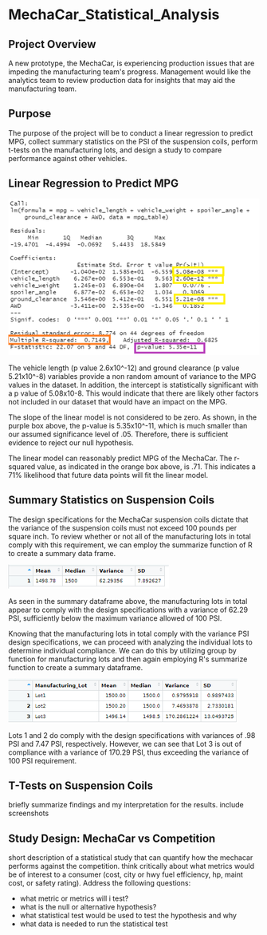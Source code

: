 # MechaCar_Statistical_Analysis

## Project Overview
A new prototype, the MechaCar, is experiencing production issues that are impeding the manufacturing team's progress.  Management would like the analytics team to review production data for insights that may aid the manufacturing team.

## Purpose
The purpose of the project will be to conduct a linear regression to predict MPG, collect summary statistics on the PSI of the suspension coils, perform t-tests on the manufacturing lots, and design a study to compare performance against other vehicles.

## Linear Regression to Predict MPG

![Multiple_Linear_Regression](Resources/Multiple_linear_regression.png)

The vehicle length (p value 2.6x10^-12) and ground clearance (p value 5.21x10^-8) variables provide a non random amount of variance to the MPG values in the dataset.  In addition, the intercept is statistically significant with a p value of 5.08x10-8.  This would indicate that there are likely other factors not included in our dataset that would have an impact on the MPG.

The slope of the linear model is not considered to be zero.  As shown, in the purple box above, the p-value is 5.35x10^-11, which is much smaller than our assumed significance level of .05.  Therefore, there is sufficient evidence to reject our null hypothesis.

The linear model can reasonably predict MPG of the MechaCar.  The r-squared value, as indicated in the orange box above, is .71.  This indicates a 71% likelihood that future data points will fit the linear model.

## Summary Statistics on Suspension Coils

The design specifications for the MechaCar suspension coils dictate that the variance of the suspension coils must not exceed 100 pounds per square inch. To review whether or not all of the manufacturing lots in total comply with this requirement, we can employ the summarize function of R to create a summary data frame.

![table_summary](Resources/table_summary.png)

As seen in the summary dataframe above, the manufacturing lots in total appear to comply with the design specifications with a variance of 62.29 PSI, sufficiently below the maximum variance allowed of 100 PSI.

Knowing that the manufacturing lots in total comply with the variance PSI design specifications, we can proceed with analyzing the individual lots to determine individual compliance.  We can do this by utilizing group by function for manufacturing lots and then again employing R's summarize function to create a summary dataframe.

![lot_summary](Resources/lot_summary.png)

Lots 1 and 2 do comply with the design specifications with variances of .98 PSI and 7.47 PSI, respectively.  However, we can see that Lot 3 is out of compliance with a variance of 170.29 PSI, thus exceeding the variance of 100 PSI requirement.

## T-Tests on Suspension Coils
briefly summarize findings and my interpretation for the results.  include screenshots

## Study Design: MechaCar vs Competition
short description of a statistical study that can quantify how the mechacar performs against the competition.  think critically about what metrics would be of interest to a consumer (cost, city or hwy fuel efficiency, hp, maint cost, or safety rating).  Address the following questions:
 - what metric or metrics will i test?
 - what is the null or alternative hypothesis?
 - what statistical test would be used to test the hypothesis and why
 - what data is needed to run the statistical test
 